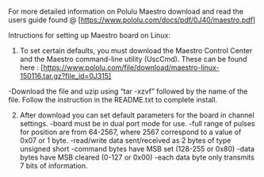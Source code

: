 For more detailed information on Polulu Maestro download and read the users guide found @ [https://www.pololu.com/docs/pdf/0J40/maestro.pdf]

Intructions for setting up Maestro board on Linux:

1. To set certain defaults, you must download the Maestro Control Center and the Maestro command-line utility (UscCmd). These can be found here :
  [https://www.pololu.com/file/download/maestro-linux-150116.tar.gz?file_id=0J315]
  
  -Download the file and uzip using “tar -xzvf” followed by the name of the file. Follow the instruction in the README.txt to complete install.

2. After download you can set default parameters for the board in channel settings.
  -board must be in dual port mode for use.
  -full range of pulses for position are from 64-2567, where 2567 correspond to a value of 0x07 or 1 byte. 
  -read/write data sent/received as 2 bytes of type unsigned short
  -command bytes have MSB set (128-255 or 0x80)
  -data bytes have MSB cleared (0-127 or 0x00)
  -each data byte only transmits 7 bits of information.



